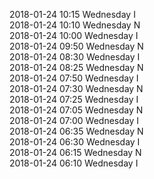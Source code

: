 2018-01-24 10:15 Wednesday  I  
2018-01-24 10:10 Wednesday  N  
2018-01-24 10:00 Wednesday  I  
2018-01-24 09:50 Wednesday  N  
2018-01-24 08:30 Wednesday  I  
2018-01-24 08:25 Wednesday  N  
2018-01-24 07:50 Wednesday  I  
2018-01-24 07:30 Wednesday  N  
2018-01-24 07:25 Wednesday  I  
2018-01-24 07:05 Wednesday  N  
2018-01-24 07:00 Wednesday  I  
2018-01-24 06:35 Wednesday  N  
2018-01-24 06:30 Wednesday  I  
2018-01-24 06:15 Wednesday  N  
2018-01-24 06:10 Wednesday  I  
